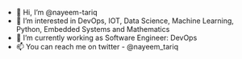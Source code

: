 - 👋 Hi, I’m @nayeem-tariq
- 👀 I’m interested in DevOps, IOT, Data Science, Machine Learning, Python, Embedded Systems and Mathematics
- 🌱 I’m currently working as Software Engineer: DevOps
- 📫 You can reach me on twitter - @nayeem_tariq

<!---
nayeem-tariq/nayeem-tariq is a ✨ special ✨ repository because its `README.md` (this file) appears on your GitHub profile.
You can click the Preview link to take a look at your changes.
--->
